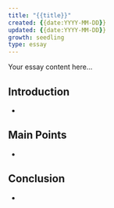 ```yaml
---
title: "{{title}}"
created: {{date:YYYY-MM-DD}}
updated: {{date:YYYY-MM-DD}}
growth: seedling
type: essay
---
```

Your essay content here...

## Introduction

-

## Main Points

-

## Conclusion

-
